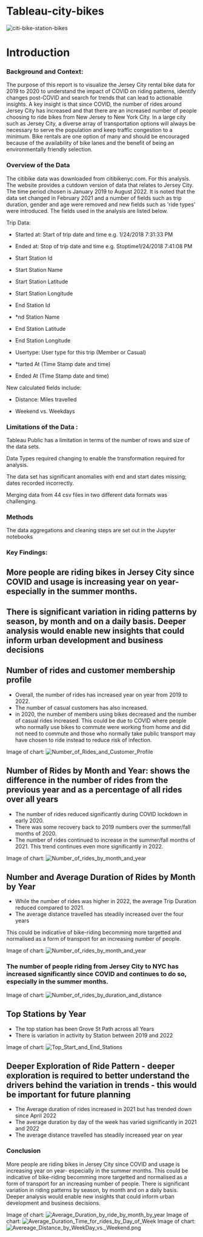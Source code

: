 
# Tableau-city-bikes

![citi-bike-station-bikes](citi-bike-station-bikes.jpg)

# Introduction


### Background and Context:

The purpose of this report is to visualize the Jersey City rental bike data for 2019 to 2020 to understand the impact of COVID on riding patterns, identify changes post-COVID and search for trends that can lead to actionable insights. A key insight is that since COVID, the number of rides around Jersey City has increased and that there are an increased number of people choosing to ride bikes from New Jersey to New York City. In a large city such as Jersey City, a diverse array of transportation options will always be necessary to serve the population and keep traffic congestion to a minimum. Bike rentals are one option of many and should be encouraged because of the availability of bike lanes and the benefit of being an environmentally friendly selection.

### Overview of the Data              

The citibike data was downloaded from citibikenyc.com. For this analysis. The website provides a cutdown version of data that relates to Jersey City. The time period chosen is January 2019 to August 2022. It is noted that the data set changed in February 2021 and a number of fields such as trip duration, gender and age were removed and new fields such as 'ride types' were introduced. The fields used in the analysis are listed below.

Trip Data:

* Started at: Start of trip date and time e.g. 1/24/2018 7:31:33 PM

* Ended at: Stop of trip date and time e.g. Stoptime1/24/2018 7:41:08 PM

* Start Station Id

* Start Station Name

* Start Station Latitude

* Start Station Longitude

* End Station Id

* *nd Station Name

* End Station Latitude

* End Station Longitude

* Usertype: User type for this trip (Member or Casual)

* *tarted At (Time Stamp date and time)

* Ended At (Time Stamp date and time)

New calculated fields include:

* Distance: Miles travelled 

* Weekend vs. Weekdays

### Limitations of the Data :

Tableau Public has a limitation in terms of the number of rows and size of the data sets. 

Data Types required changing to enable the transformation required for analysis.

The data set has significant anomalies with end and start dates missing; dates recorded incorrectly. 

Merging data from 44 csv files in two different data formats was challenging. 

### Methods 

The data aggregations and cleaning steps are set out in the Jupyter notebooks 

### Key Findings: 

## More people are riding bikes in Jersey City since COVID and usage is increasing year on year- especially in the summer months.
## There is significant variation in riding patterns by season, by month and on a daily basis. Deeper analysis would enable new insights that could inform urban development and business decisions

## Number of rides and customer membership profile 

* Overall, the number of rides has increased year on year from 2019 to 2022.
* The number of casual customers has also increased.
* in 2020, the number of members using bikes decreased and the number of casual rides increased. This could be due to COVID where people who normally use bikes to commute were working from home and did not need to commute and those who normally take public transport may have chosen to ride instead to reduce risk of infection.

Image of chart: ![Number_of_Rides_and_Customer_Profile](Number_of_Rides_and_Customer_Profile.png)

## Number of Rides by Month and Year: shows the difference in the number of rides from the previous year and as a percentage of all rides over all years

* The number of rides reduced significantly during COVID lockdown in early 2020.
* There was some recovery back to 2019 numbers over the summer/fall months of 2020.
* The number of rides continued to increase in the summer/fall months of 2021. This trend continues even more significantly in 2022.

Image of chart: ![Number_of_rides_by_month_and_year](Number_of_rides_by_month_and_year.png)

## Number and Average Duration of Rides by Month by Year

* While the number of rides was higher in 2022, the average Trip Duration reduced compared to 2021. 
* The average distance travelled has steadily increased over the four years 

This could be indicative of bike-riding becomming more targetted and normalised as a form of transport for an increasing number of people.

Image of chart: ![Number_of_rides_by_month_and_year](Number_of_rides_by_duration_and_distance.png)

### The number of people riding from Jersey City to NYC has increased significantly since COVID and continues to do so, especially in the summer months.
Image of chart: ![Number_of_rides_by_duration_and_distance](Map_Start_and_End_Stations_by_Year.png)

## Top Stations by Year 

* The top station has been Grove St Path across all Years 
* There is variation in activity by Station between 2019 and 2022 

Image of chart: ![Top_Start_and_End_Stations](Top_Start_and_End_Stations.png)

## Deeper Exploration of Ride Pattern - deeper exploration is required to better understand the drivers behind the variation in trends - this would be important for future planning 

* The Average duration of rides increased in 2021 but has trended down since April 2022
* The average duration by day of the week has varied significantly in 2021 and 2022  
* The average distance travelled has steadily increased year on year 

### Conclusion

More people are riding bikes in Jersey City since COVID and usage is increasing year on year- especially in the summer months. This could be indicative of bike-riding becomming more targetted and normalised as a form of transport for an increasing number of people. There is significant variation in riding patterns by season, by month and on a daily basis. Deeper analysis would enable new insights that could inform urban development and business decisions.


Image of chart: ![Average_Duration_by_ride_by_month_by_year](Average_Duration_by_ride_by_month_by_year.png)
Image of chart: ![Average_Duration_Time_for_rides_by_Day_of_Week](Average_Duration_Time_for_rides_by_Day_of_Week.png)
Image of chart: ![Avereage_Distance_by_WeekDay_vs._Weekend.png](Avereage_Distance_by_WeekDay_vs._Weekend.png)



